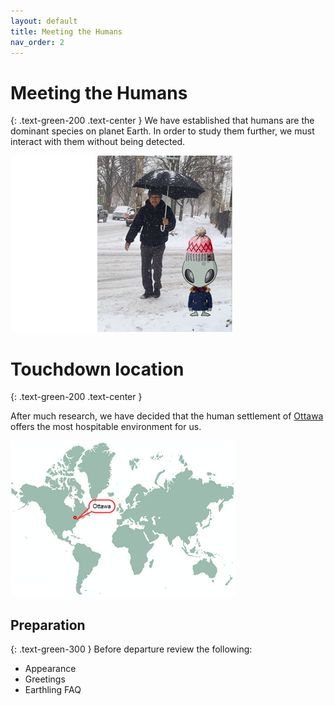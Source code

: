 ```yaml
---
layout: default
title: Meeting the Humans
nav_order: 2
---
```


# Meeting the Humans 
{: .text-green-200 .text-center }
We have established that humans are the dominant species on planet Earth. 
In order to study them further, we must interact with them without being detected.

![Meeting](images/Meeting.png)

# Touchdown location 
{: .text-green-200 .text-center }

After much research, we have decided that the human settlement of [Ottawa](https://ottawatourism.ca/en) offers the most hospitable environment for us.

![Map](images/map.png)

## Preparation
{: .text-green-300 }
Before departure review the following:

- Appearance
- Greetings
- Earthling FAQ
